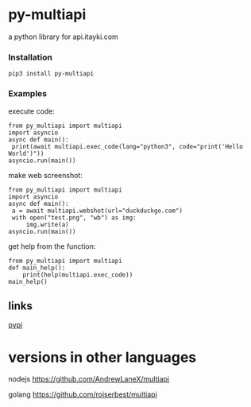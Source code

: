 # py-multiapi

a python library for api.itayki.com


### Installation
 ```pip3 install py-multiapi```

### Examples
execute code:

   ```
from py_multiapi import multiapi
import asyncio
async def main():
    print(await multiapi.exec_code(lang="python3", code="print('Hello World')"))
asyncio.run(main())
```
make web screenshot:

   ```
from py_multiapi import multiapi
import asyncio
async def main():
    a = await multiapi.webshot(url="duckduckgo.com")
    with open("test.png", "wb") as img:
        img.write(a)
asyncio.run(main())
```

get help from the function:

```
from py_multiapi import multiapi
def main_help():
    print(help(multiapi.exec_code))
main_help()
```


## links

[pypi](https://pypi.org/project/py-multiapi)


# versions in other languages
 nodejs https://github.com/AndrewLaneX/multiapi
 
 golang https://github.com/rojserbest/multiapi

